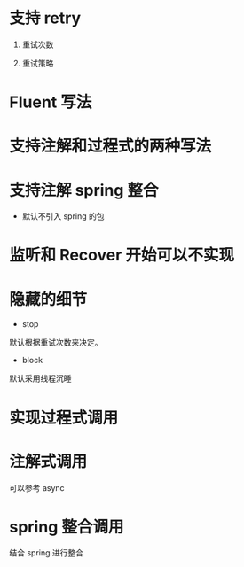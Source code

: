 # 支持 retry

1. 重试次数

2. 重试策略

# Fluent 写法

# 支持注解和过程式的两种写法

# 支持注解 spring 整合

- 默认不引入 spring 的包


# 监听和 Recover 开始可以不实现

# 隐藏的细节

- stop

默认根据重试次数来决定。

- block

默认采用线程沉睡

# 实现过程式调用

# 注解式调用

可以参考 async

# spring 整合调用

结合 spring 进行整合
